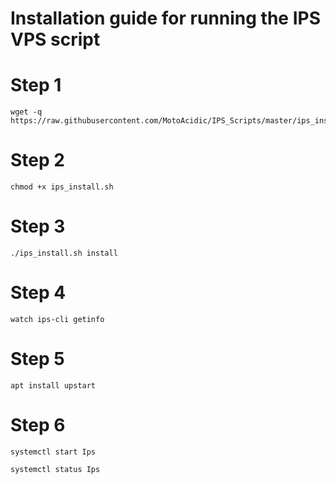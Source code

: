 # Installation guide for running the IPS VPS script
# Step 1
```    
wget -q https://raw.githubusercontent.com/MotoAcidic/IPS_Scripts/master/ips_install.sh

```
# Step 2
```
chmod +x ips_install.sh

```
# Step 3

```
./ips_install.sh install

```
# Step 4

```
watch ips-cli getinfo

```

# Step 5
```    
apt install upstart

```
# Step 6
```    
systemctl start Ips

systemctl status Ips

```
